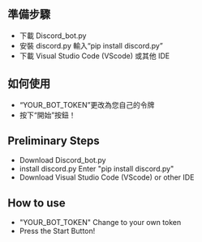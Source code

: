 ## 準備步驟
- 下載 Discord_bot.py
- 安裝 discord.py 輸入“pip install discord.py”
- 下載 Visual Studio Code (VScode) 或其他 IDE
## 如何使用
- “YOUR_BOT_TOKEN”更改為您自己的令牌
- 按下“開始”按鈕！


## Preliminary Steps
- Download Discord_bot.py
- install discord.py
  Enter "pip install discord.py"
- Download Visual Studio Code (VScode) or other IDE
## How to use
- "YOUR_BOT_TOKEN" Change to your own token
- Press the Start Button!
